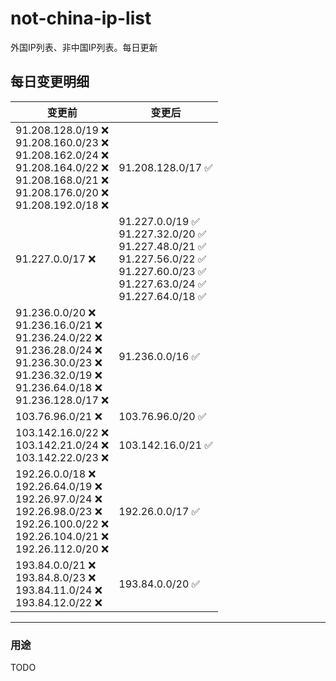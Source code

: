 # not-china-ip-list
外国IP列表、非中国IP列表。每日更新

每日变更明细
--------------------
|  变更前   | 变更后 |
|  ----  | ----  |
|  91.208.128.0/19 :x: <br> 91.208.160.0/23 :x: <br> 91.208.162.0/24 :x: <br> 91.208.164.0/22 :x: <br> 91.208.168.0/21 :x: <br> 91.208.176.0/20 :x: <br> 91.208.192.0/18 :x: <br> | 91.208.128.0/17 :white_check_mark: | 
|  91.227.0.0/17 :x:  | 91.227.0.0/19 :white_check_mark: <br> 91.227.32.0/20 :white_check_mark: <br> 91.227.48.0/21 :white_check_mark: <br> 91.227.56.0/22 :white_check_mark: <br> 91.227.60.0/23 :white_check_mark: <br> 91.227.63.0/24 :white_check_mark: <br> 91.227.64.0/18 :white_check_mark: <br>  | 
|  91.236.0.0/20 :x: <br> 91.236.16.0/21 :x: <br> 91.236.24.0/22 :x: <br> 91.236.28.0/24 :x: <br> 91.236.30.0/23 :x: <br> 91.236.32.0/19 :x: <br> 91.236.64.0/18 :x: <br> 91.236.128.0/17 :x: <br> | 91.236.0.0/16 :white_check_mark: | 
|  103.76.96.0/21 :x:  | 103.76.96.0/20 :white_check_mark: | 
|  103.142.16.0/22 :x: <br> 103.142.21.0/24 :x: <br> 103.142.22.0/23 :x: <br> | 103.142.16.0/21 :white_check_mark: | 
|  192.26.0.0/18 :x: <br> 192.26.64.0/19 :x: <br> 192.26.97.0/24 :x: <br> 192.26.98.0/23 :x: <br> 192.26.100.0/22 :x: <br> 192.26.104.0/21 :x: <br> 192.26.112.0/20 :x: <br> | 192.26.0.0/17 :white_check_mark: | 
|  193.84.0.0/21 :x: <br> 193.84.8.0/23 :x: <br> 193.84.11.0/24 :x: <br> 193.84.12.0/22 :x: <br> | 193.84.0.0/20 :white_check_mark: | 

--------------------
### 用途
TODO

